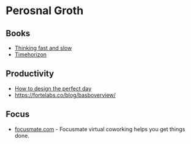 # Perosnal Groth

## Books
- [Thinking fast and slow](https://www.amazon.de/Thinking-Fast-Slow-Daniel-Kahneman/dp/0141033576/ref=sr_1_1?__mk_de_DE=%C3%85M%C3%85%C5%BD%C3%95%C3%91&crid=2ENLKROVW16E&dchild=1&keywords=thinking+fast+and+slow&qid=1606327818&s=books&sprefix=think%2Cstripbooks%2C176&sr=1-1)
- [Timehorizon](https://www.amazon.de/dp/9881485010/?coliid=I34ZXNYL25FEF6&colid=21HV32YJNQWTD&psc=1&ref_=lv_ov_lig_dp_it)

## Productivity
- [How to design the perfect day](https://radreads.co/structure-day/)
- https://fortelabs.co/blog/basboverview/
## Focus
- [focusmate.com](https://www.focusmate.com/) - Focusmate virtual coworking helps you get things done.
